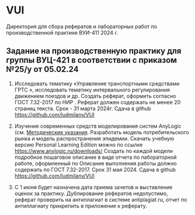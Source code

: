# VUI
Директория для сбора рефератов и лабораторных работ по производственной практике ВУИ-411 2024 г.
## Задание на производственную практику для группы ВУЦ-421 в соответствии с приказом №25/у от 05.02.24

1.	Исследовать тематику «Управление транспортными средствами ГРТС », исследовать тематику интервального регулирования движением поездов и др. Создать реферат, оформить согласно ГОСТ 7.32-2017 по НИР . Реферат должен содержать не менее 20 страниц текста. Срок - 31 марта 2024г. Сдача в github https://github.com/ludmilanv/VUI

2.	Изучение современных средств моделирования систем AnyLogic (см. [Методические указания](https://github.com/ludmilanv/VUI/blob/main/anylogic_in_three_days(rus).pdf ). Разработать модель потребительского рынка и модель распространения эпидемии. Скачать учебную версию Personal Learning Edition можно по ссылке https://www.anylogic.ru/downloads/
Создать по каждой модели подробное пошаговое описание в виде отчета по лабораторной работе, оформленный по Описание выполнения работы должно содержать по ГОСТ 7.32-2017. Срок 31 мая 2024. Сдача в github https://github.com/ludmilanv/VUI

3. С 1 июня будет назначена дата приема зачетов и выставление оценок за практику.
Дублирование рефератов недопустимо, реферат проверить на антиплагиат в системе antiplagiat.ru, отчет по антиплагиату прикрепить в приложение к реферату.
